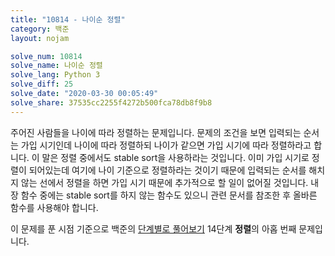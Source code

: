 ```yaml
---
title: "10814 - 나이순 정렬"
category: 백준
layout: nojam

solve_num: 10814
solve_name: 나이순 정렬
solve_lang: Python 3
solve_diff: 25
solve_date: "2020-03-30 00:05:49"
solve_share: 37535cc2255f4272b500fca78db8f9b8
---
```


주어진 사람들을 나이에 따라 정렬하는 문제입니다. 문제의 조건을 보면 입력되는 순서는 가입 시기인데 나이에 따라 정렬하되 나이가 같으면 가입 시기에 따라 정렬하라고 합니다. 이 말은 정렬 중에서도 stable sort을 사용하라는 것입니다. 이미 가입 시기로 정렬이 되어있는데 여기에 나이 기준으로 정렬하라는 것이기 때문에 입력되는 순서를 해치지 않는 선에서 정렬을 하면 가입 시기 때문에 추가적으로 할 일이 없어질 것입니다. 내장 함수 중에는 stable sort를 하지 않는 함수도 있으니 관련 문서를 참조한 후 올바른 함수를 사용해야 합니다.

이 문제를 푼 시점 기준으로 백준의 [단계별로 풀어보기](http://noj.am/p/s) 14단계 **정렬**의 아홉 번째 문제입니다.

